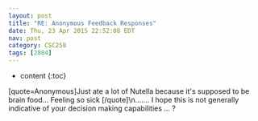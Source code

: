 ```yaml
---
layout: post
title: "RE: Anonymous Feedback Responses"
date: Thu, 23 Apr 2015 22:52:08 EDT
nav: post
category: CSC258
tags: [2804]
---
```


* content
{:toc}

[quote=Anonymous]Just ate a lot of Nutella because it's supposed to be brain food... Feeling so sick [/quote]\n....... I hope this is not generally indicative of your decision making capabilities ... ?
<!-- more -->
<p></p>
